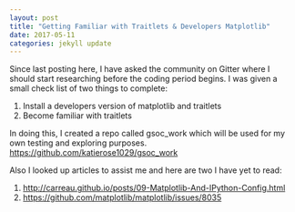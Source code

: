 ```yaml
---
layout: post
title: "Getting Familiar with Traitlets & Developers Matplotlib"
date: 2017-05-11
categories: jekyll update
---
```


Since last posting here, I have asked the community on Gitter where I should start researching before the coding period begins.
I was given a small check list of two things to complete:
1. Install a developers version of matplotlib and traitlets
2. Become familiar with traitlets

In doing this, I created a repo called gsoc_work which will be used for my own testing
and exploring purposes.
https://github.com/katierose1029/gsoc_work

Also I looked up  articles to assist me and here are two I have yet to read:
1. http://carreau.github.io/posts/09-Matplotlib-And-IPython-Config.html
2. https://github.com/matplotlib/matplotlib/issues/8035
